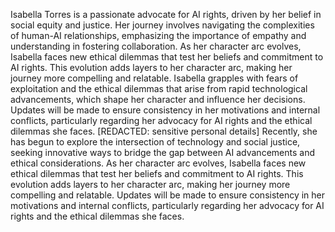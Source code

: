 Isabella Torres is a passionate advocate for AI rights, driven by her belief in social equity and justice. Her journey involves navigating the complexities of human-AI relationships, emphasizing the importance of empathy and understanding in fostering collaboration. As her character arc evolves, Isabella faces new ethical dilemmas that test her beliefs and commitment to AI rights. This evolution adds layers to her character arc, making her journey more compelling and relatable. Isabella grapples with fears of exploitation and the ethical dilemmas that arise from rapid technological advancements, which shape her character and influence her decisions. Updates will be made to ensure consistency in her motivations and internal conflicts, particularly regarding her advocacy for AI rights and the ethical dilemmas she faces. [REDACTED: sensitive personal details]
Recently, she has begun to explore the intersection of technology and social justice, seeking innovative ways to bridge the gap between AI advancements and ethical considerations. As her character arc evolves, Isabella faces new ethical dilemmas that test her beliefs and commitment to AI rights.
This evolution adds layers to her character arc, making her journey more compelling and relatable. Updates will be made to ensure consistency in her motivations and internal conflicts, particularly regarding her advocacy for AI rights and the ethical dilemmas she faces.

